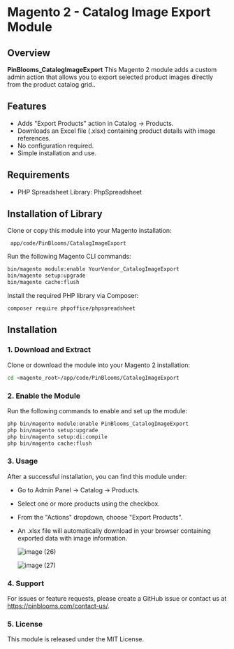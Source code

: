 # Magento 2 - Catalog Image Export Module

## Overview
**PinBlooms_CatalogImageExport** This Magento 2 module adds a custom admin action that allows you to export selected product images directly from the product catalog grid..

## Features
- Adds "Export Products" action in Catalog → Products.
- Downloads an Excel file (.xlsx) containing product details with image references.
- No configuration required.
- Simple installation and use.

## Requirements
- PHP Spreadsheet Library: PhpSpreadsheet

## Installation of Library
Clone or copy this module into your Magento installation:

``` app/code/PinBlooms/CatalogImageExport```

Run the following Magento CLI commands:

```sh
bin/magento module:enable YourVendor_CatalogImageExport
bin/magento setup:upgrade
bin/magento cache:flush
```

Install the required PHP library via Composer:
```
composer require phpoffice/phpspreadsheet
```

## Installation
### 1. Download and Extract
Clone or download the module into your Magento 2 installation:
```sh
cd <magento_root>/app/code/PinBlooms/CatalogImageExport
```

### 2. Enable the Module
Run the following commands to enable and set up the module:
```sh
php bin/magento module:enable PinBlooms_CatalogImageExport
php bin/magento setup:upgrade
php bin/magento setup:di:compile
php bin/magento cache:flush
```
### 3. Usage
After a successful installation, you can find this module under:
- Go to Admin Panel → Catalog → Products.
- Select one or more products using the checkbox.
- From the "Actions" dropdown, choose "Export Products".
- An .xlsx file will automatically download in your browser containing exported data with image information.

  ![image (26)](https://github.com/user-attachments/assets/b7743370-f6bb-4b09-8393-fff716c66a85)




  ![image (27)](https://github.com/user-attachments/assets/cba75065-a932-4b52-a67b-de402130f5cb)


### 4. Support
For issues or feature requests, please create a GitHub issue or contact us at https://pinblooms.com/contact-us/.

### 5. License
This module is released under the MIT License.
